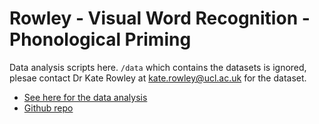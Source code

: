 # Rowley - Visual Word Recognition - Phonological Priming

Data analysis scripts here. `/data` which contains the datasets is ignored, plesae contact Dr Kate Rowley at kate.rowley@ucl.ac.uk for the dataset. 

* [See here for the data analysis](https://foundinblank.github.io/rowley_vwr_phonological_priming/01_data_analysis.html)
* [Github repo](https://github.com/foundinblank/rowley_vwr_phonological_priming)